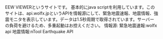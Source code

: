 EEW VIEWERというサイトです。 基本的にjava scriptを利用しています。このサイトは、api.wolfx.jpというAPIを情報源にして、緊急地震速報、地震情報、強震モニタを表示しています。データは1.5秒周期で取得されています。サーバーの負荷を避けるため、多重起動はお控えください。
情報源: 緊急地震速報:wolfx api 地震情報:nTool Earthquake API
